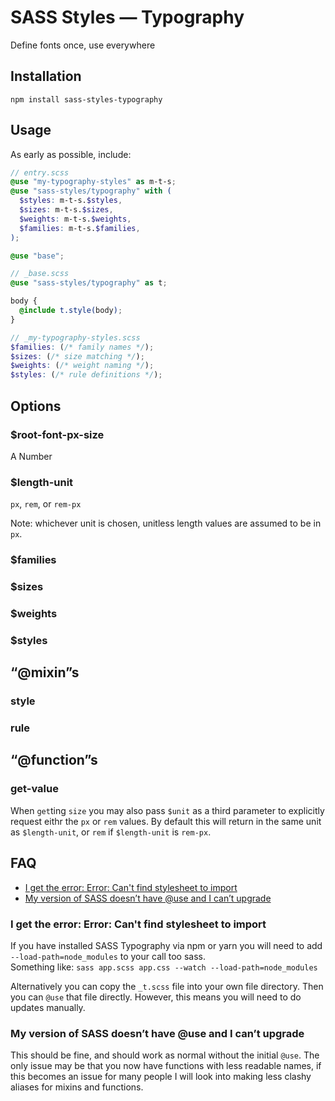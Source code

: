 # SASS Styles — Typography

Define fonts once, use everywhere

## Installation

```
npm install sass-styles-typography
```

## Usage

As early as possible, include:
```scss
// entry.scss
@use "my-typography-styles" as m-t-s;
@use "sass-styles/typography" with (
  $styles: m-t-s.$styles,
  $sizes: m-t-s.$sizes,
  $weights: m-t-s.$weights,
  $families: m-t-s.$families,
);

@use "base";
```
```scss
// _base.scss
@use "sass-styles/typography" as t;

body {
  @include t.style(body);
}
```
```scss
// _my-typography-styles.scss
$families: (/* family names */);
$sizes: (/* size matching */);
$weights: (/* weight naming */);
$styles: (/* rule definitions */);
```


## Options

### $root-font-px-size

A Number

### $length-unit

`px`, `rem`, or `rem-px`

Note: whichever unit is chosen,
unitless length values are assumed to be in `px`.

### $families

### $sizes

### $weights

### $styles


## “@mixin”s

### style

### rule


## “@function”s

### get-value

When `get`ting `size` you may also pass `$unit` as a third parameter
to explicitly request eithr the `px` or `rem` values.
By default this will return in the same unit as `$length-unit`,
or `rem` if `$length-unit` is `rem-px`.


## FAQ

- [I get the error: Error: Can't find stylesheet to import](#i-get-the-error-error-cant-find-stylesheet-to-import)
- [My version of SASS doesn’t have @use and I can’t upgrade](#my-version-of-sass-doesnt-have-use-and-i-cant-upgrade)

### I get the error: Error: Can't find stylesheet to import

If you have installed SASS Typography via npm or yarn you will
need to add `--load-path=node_modules` to your call too sass.\
Something like: `sass app.scss app.css --watch --load-path=node_modules`

Alternatively you can copy the `_t.scss` file into your own file directory.
Then you can `@use` that file directly.
However, this means you will need to do updates manually.

### My version of SASS doesn’t have @use and I can’t upgrade

This should be fine, and should work as normal without the initial `@use`.
The only issue may be that you now have functions with less readable names,
if this becomes an issue for many people I will look into making less clashy
aliases for mixins and functions.
